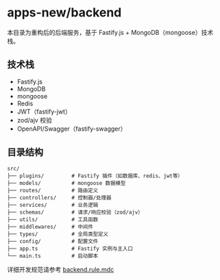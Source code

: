 # apps-new/backend

本目录为重构后的后端服务，基于 Fastify.js + MongoDB（mongoose）技术栈。

## 技术栈
- Fastify.js
- MongoDB
- mongoose
- Redis
- JWT（fastify-jwt）
- zod/ajv 校验
- OpenAPI/Swagger（fastify-swagger）

## 目录结构

```
src/
├── plugins/         # Fastify 插件（如数据库、redis、jwt等）
├── models/          # mongoose 数据模型
├── routes/          # 路由定义
├── controllers/     # 控制器/处理器
├── services/        # 业务逻辑
├── schemas/         # 请求/响应校验（zod/ajv）
├── utils/           # 工具函数
├── middlewares/     # 中间件
├── types/           # 全局类型定义
├── config/          # 配置文件
├── app.ts           # Fastify 实例与主入口
└── main.ts          # 启动脚本
```

详细开发规范请参考 [backend.rule.mdc](../../.cursor/rules/backend.rule.mdc)
